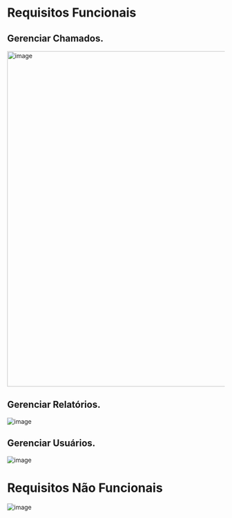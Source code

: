 # Requisitos Funcionais
## Gerenciar Chamados.
<img width="977" height="775" alt="image" src="https://github.com/user-attachments/assets/8d2a79a5-546a-4239-8388-627f53a26707" />

## Gerenciar Relatórios.
![image](https://github.com/user-attachments/assets/3de59b3d-f4ad-43ed-9dd3-0d04dd9261f8)

## Gerenciar Usuários.
![image](https://github.com/user-attachments/assets/a0278261-767f-4bae-9c78-25e477b5fcea)

# Requisitos Não Funcionais
![image](https://github.com/user-attachments/assets/d60706b5-870a-4d2e-b6fc-76047ed613f7)
